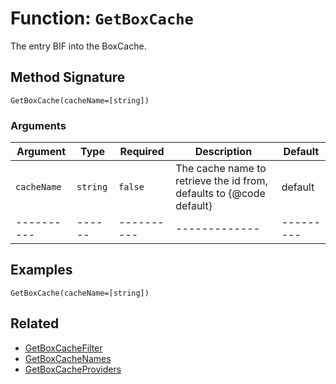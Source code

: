 [comment]: # (Note: This documentation is generated dynamically in the build process.  To modify the contents, change the javadoc on the _invoke method of the BIF class)

# Function: `GetBoxCache`

The entry BIF into the BoxCache.

## Method Signature
```
GetBoxCache(cacheName=[string])
```
### Arguments

| Argument | Type | Required | Description | Default |
|----------|------|----------|-------------|---------|
| `cacheName` | `string` | `false` | The cache name to retrieve the id from, defaults to {@code default} | default|
|----------|------|----------|-------------|---------|



## Examples

```
GetBoxCache(cacheName=[string])
```

## Related
  * [GetBoxCacheFilter](GetBoxCacheFilter.md)
  * [GetBoxCacheNames](GetBoxCacheNames.md)
  * [GetBoxCacheProviders](GetBoxCacheProviders.md)
